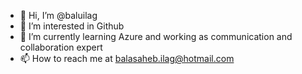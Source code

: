 - 👋 Hi, I’m @baluilag
- 👀 I’m interested in Github
- 🌱 I’m currently learning Azure and working as communication and collaboration expert
- 📫 How to reach me at balasaheb.ilag@hotmail.com

<!---
baluilag/baluilag is a ✨ special ✨ repository because its `README.md` (this file) appears on your GitHub profile.
You can click the Preview link to take a look at your changes.
--->
